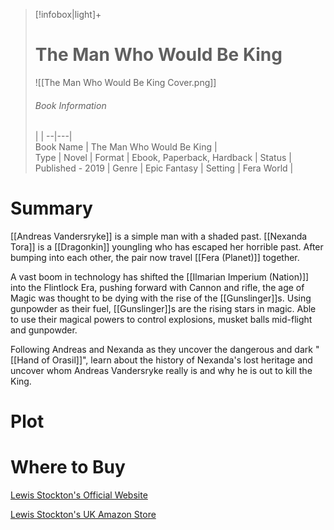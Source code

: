 > [!infobox|light]+  
> # The Man Who Would Be King
> ![[The Man Who Would Be King Cover.png]]
> ###### Book Information
>  |   |
> --|---|  
> Book Name | The Man Who Would Be King |  
> Type | Novel |
> Format | Ebook, Paperback, Hardback | 
> Status | Published - 2019 | 
> Genre | Epic Fantasy | 
> Setting | Fera World | 

# Summary

[[Andreas Vandersryke]] is a simple man with a shaded past. [[Nexanda Tora]] is a [[Dragonkin]] youngling who has escaped her horrible past. After bumping into each other, the pair now travel [[Fera (Planet)]] together.

A vast boom in technology has shifted the [[Ilmarian Imperium (Nation)]] into the Flintlock Era, pushing forward with Cannon and rifle, the age of Magic was thought to be dying with the rise of the [[Gunslinger]]s. Using gunpowder as their fuel, [[Gunslinger]]s are the rising stars in magic. Able to use their magical powers to control explosions, musket balls mid-flight and gunpowder.

Following Andreas and Nexanda as they uncover the dangerous and dark "[[Hand of Orasil]]", learn about the history of Nexanda's lost heritage and uncover whom Andreas Vandersryke really is and why he is out to kill the King.

# Plot

# Where to Buy

[Lewis Stockton's Official Website](https://www.lewisstockton.com/store)

[Lewis Stockton's UK Amazon Store](https://www.amazon.co.uk/gp/product/B07V4NV5FY/ref=dbs_a_def_rwt_bibl_vppi_i3)
